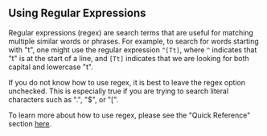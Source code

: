 ## Using Regular Expressions

Regular expressions (regex) are search terms that are useful for matching multiple similar words or phrases. For example, to search for words starting with "t", one might use the regular expression `^[Tt]`, where `^` indicates that "t" is at the start of a line, and `[Tt]` indicates that we are looking for both capital and lowercase "t".

If you do not know how to use regex, it is best to leave the regex option unchecked. This is especially true if you are trying to search literal characters such as ".", "$", or "[".

To learn more about how to use regex, please see the "Quick Reference" section <a href="https://regex101.com/" target="_blank">here</a>.
